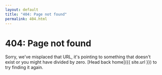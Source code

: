 ```yaml
---
layout: default
title: "404: Page not found"
permalink: 404.html
---
```


# 404: Page not found
Sorry, we've misplaced that URL, it's pointing to something that doesn't exist or you might have divided by zero. [Head back home]({{ site.url }}) to try finding it again.